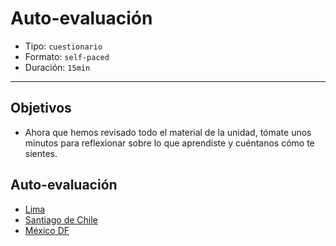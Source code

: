 # Auto-evaluación

- Tipo: `cuestionario`
- Formato: `self-paced`
- Duración: `15min`

***

## Objetivos

- Ahora que hemos revisado todo el material de la unidad, tómate unos minutos
para reflexionar sobre lo que aprendiste y cuéntanos cómo te sientes.

## Auto-evaluación
- [Lima]()
- [Santiago de Chile]()
- [México DF]()
